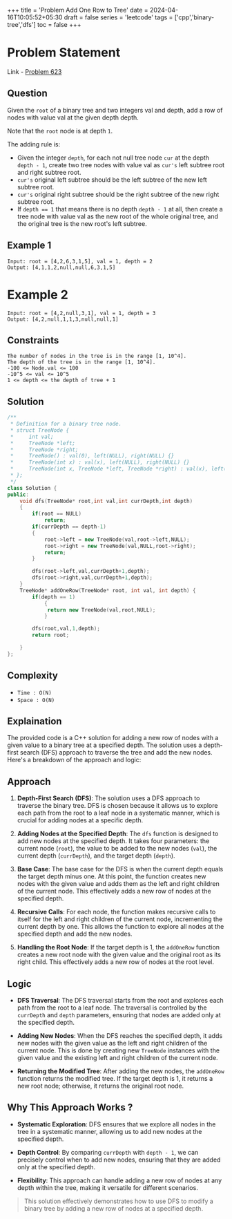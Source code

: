 +++
title = 'Problem Add One Row to Tree'
date = 2024-04-16T10:05:52+05:30
draft = false
series = 'leetcode'
tags = ['cpp','binary-tree','dfs']
toc = false
+++

# Problem Statement

Link - [Problem 623](https://leetcode.com/problems/add-one-row-to-tree/description/)

## Question

Given the `root` of a binary tree and two integers val and depth, add a row of nodes with value val at the given depth depth.

Note that the `root` node is at depth `1`.

The adding rule is:

- Given the integer `depth`, for each not null tree node `cur` at the depth `depth - 1`, create two tree nodes with value val as `cur's` left subtree root and right subtree root.
- `cur's` original left subtree should be the left subtree of the new left subtree root.
- `cur's` original right subtree should be the right subtree of the new right subtree root.
- If `depth == 1` that means there is no depth `depth - 1` at all, then create a tree node with value val as the new root of the whole original tree, and the original tree is the new root's left subtree.

## Example 1

```text
Input: root = [4,2,6,3,1,5], val = 1, depth = 2
Output: [4,1,1,2,null,null,6,3,1,5]
```

# Example 2

```text
Input: root = [4,2,null,3,1], val = 1, depth = 3
Output: [4,2,null,1,1,3,null,null,1]
```

## Constraints

```text
The number of nodes in the tree is in the range [1, 10^4].
The depth of the tree is in the range [1, 10^4].
-100 <= Node.val <= 100
-10^5 <= val <= 10^5
1 <= depth <= the depth of tree + 1
```

## Solution

```cpp
/**
 * Definition for a binary tree node.
 * struct TreeNode {
 *     int val;
 *     TreeNode *left;
 *     TreeNode *right;
 *     TreeNode() : val(0), left(NULL), right(NULL) {}
 *     TreeNode(int x) : val(x), left(NULL), right(NULL) {}
 *     TreeNode(int x, TreeNode *left, TreeNode *right) : val(x), left(left), right(right) {}
 * };
 */
class Solution {
public:
    void dfs(TreeNode* root,int val,int currDepth,int depth)
    {
        if(root == NULL)
            return;
        if(currDepth == depth-1)
        {
            root->left = new TreeNode(val,root->left,NULL);
            root->right = new TreeNode(val,NULL,root->right);
            return;
        }

        dfs(root->left,val,currDepth+1,depth);
        dfs(root->right,val,currDepth+1,depth);
    }
    TreeNode* addOneRow(TreeNode* root, int val, int depth) {
        if(depth == 1)
            {
             return new TreeNode(val,root,NULL);
            }

        dfs(root,val,1,depth);
        return root;

    }
};
```

## Complexity

- `Time : O(N)`
- `Space : O(N)`

## Explaination

The provided code is a C++ solution for adding a new row of nodes with a given value to a binary tree at a specified depth. The solution uses a depth-first search (DFS) approach to traverse the tree and add the new nodes. Here's a breakdown of the approach and logic:

## Approach

1. **Depth-First Search (DFS)**: The solution uses a DFS approach to traverse the binary tree. DFS is chosen because it allows us to explore each path from the root to a leaf node in a systematic manner, which is crucial for adding nodes at a specific depth.

2. **Adding Nodes at the Specified Depth**: The `dfs` function is designed to add new nodes at the specified depth. It takes four parameters: the current node (`root`), the value to be added to the new nodes (`val`), the current depth (`currDepth`), and the target depth (`depth`).

3. **Base Case**: The base case for the DFS is when the current depth equals the target depth minus one. At this point, the function creates new nodes with the given value and adds them as the left and right children of the current node. This effectively adds a new row of nodes at the specified depth.

4. **Recursive Calls**: For each node, the function makes recursive calls to itself for the left and right children of the current node, incrementing the current depth by one. This allows the function to explore all nodes at the specified depth and add the new nodes.

5. **Handling the Root Node**: If the target depth is 1, the `addOneRow` function creates a new root node with the given value and the original root as its right child. This effectively adds a new row of nodes at the root level.

## Logic

- **DFS Traversal**: The DFS traversal starts from the root and explores each path from the root to a leaf node. The traversal is controlled by the `currDepth` and `depth` parameters, ensuring that nodes are added only at the specified depth.

- **Adding New Nodes**: When the DFS reaches the specified depth, it adds new nodes with the given value as the left and right children of the current node. This is done by creating new `TreeNode` instances with the given value and the existing left and right children of the current node.

- **Returning the Modified Tree**: After adding the new nodes, the `addOneRow` function returns the modified tree. If the target depth is 1, it returns a new root node; otherwise, it returns the original root node.

## Why This Approach Works ?

- **Systematic Exploration**: DFS ensures that we explore all nodes in the tree in a systematic manner, allowing us to add new nodes at the specified depth.

- **Depth Control**: By comparing `currDepth` with `depth - 1`, we can precisely control when to add new nodes, ensuring that they are added only at the specified depth.

- **Flexibility**: This approach can handle adding a new row of nodes at any depth within the tree, making it versatile for different scenarios.

> This solution effectively demonstrates how to use DFS to modify a binary tree by adding a new row of nodes at a specified depth.
